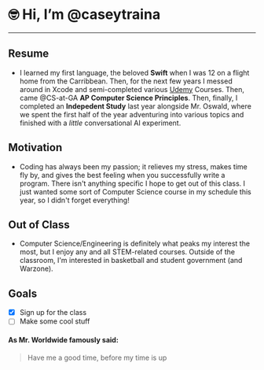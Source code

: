 # 🤓 Hi, I’m @caseytraina
________________________

## Resume
- I learned my first language, the beloved **Swift** when I was 12 on a flight home from the Carribbean. Then, for the next few years I messed around in Xcode and semi-completed various [Udemy](http://www.udemy.com) Courses. Then, came @CS-at-GA __AP Computer Science Principles__. Then, finally, I completed an **Indepedent Study** last year alongside Mr. Oswald, where we spent the first half of the year adventuring into various topics and finished with a *little* conversational AI experiment. 

## Motivation
- Coding has always been my passion; it relieves my stress, makes time fly by, and gives the best feeling when you successfully write a program. There isn't anything specific I hope to get out of this class. I just wanted some sort of Computer Science course in my schedule this year, so I didn't forget everything!

## Out of Class
- Computer Science/Engineering is definitely what peaks my interest the most, but I enjoy any and all STEM-related courses. Outside of the classroom, I'm interested in basketball and student government (and Warzone).

## Goals
- [X] Sign up for the class
- [ ] Make some cool stuff

#### As Mr. Worldwide famously said:

> Have me a good time,
> before my time is up
